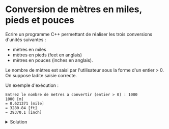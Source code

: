 # Conversion de mètres en miles, pieds et pouces

Ecrire un programme C++ permettant de réaliser les trois conversions d'unités suivantes :
- mètres en miles
- mètres en pieds (feet en anglais)
- mètres en pouces (inches en anglais).
  
Le nombre de mètres est saisi par l'utilisateur sous la forme d'un entier > 0. On suppose ladite saisie correcte.

Un exemple d'exécution :
~~~
Entrez le nombre de metres a convertir (entier > 0) : 1000
1000 [m]
= 0.621371 [mile]
= 3280.84 [ft]
= 39370.1 [inch]
~~~



<details>
<summary>Solution</summary>

~~~cpp
#include <iostream>
#include <cstdlib>
using namespace std;

int main() {

    const double metres_en_miles = 6.213711922e-4;
    const double metres_en_ft    = 3.280839895;
    const double metres_en_inch  = 39.37007874;

    // Saisie utilisateur
    int nb_metres;
    cout << "Entrez le nombre de metres a convertir (entier > 0) : ";
    cin >> nb_metres;

    cout << nb_metres << " [m]" << endl
         << "= " << nb_metres * metres_en_miles << " [mile]" << endl
         << "= " << nb_metres * metres_en_ft    << " [ft]" << endl
         << "= " << nb_metres * metres_en_inch  << " [inch]" << endl;

    return EXIT_SUCCESS;
}
~~~
   
   



</details>
